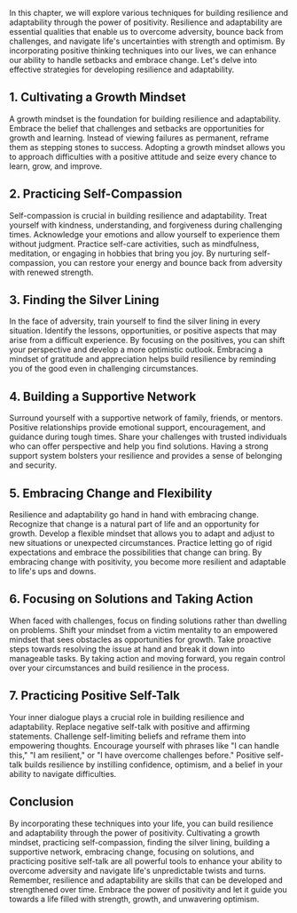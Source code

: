 
In this chapter, we will explore various techniques for building resilience and adaptability through the power of positivity. Resilience and adaptability are essential qualities that enable us to overcome adversity, bounce back from challenges, and navigate life's uncertainties with strength and optimism. By incorporating positive thinking techniques into our lives, we can enhance our ability to handle setbacks and embrace change. Let's delve into effective strategies for developing resilience and adaptability.

**1. Cultivating a Growth Mindset**
-----------------------------------

A growth mindset is the foundation for building resilience and adaptability. Embrace the belief that challenges and setbacks are opportunities for growth and learning. Instead of viewing failures as permanent, reframe them as stepping stones to success. Adopting a growth mindset allows you to approach difficulties with a positive attitude and seize every chance to learn, grow, and improve.

**2. Practicing Self-Compassion**
---------------------------------

Self-compassion is crucial in building resilience and adaptability. Treat yourself with kindness, understanding, and forgiveness during challenging times. Acknowledge your emotions and allow yourself to experience them without judgment. Practice self-care activities, such as mindfulness, meditation, or engaging in hobbies that bring you joy. By nurturing self-compassion, you can restore your energy and bounce back from adversity with renewed strength.

**3. Finding the Silver Lining**
--------------------------------

In the face of adversity, train yourself to find the silver lining in every situation. Identify the lessons, opportunities, or positive aspects that may arise from a difficult experience. By focusing on the positives, you can shift your perspective and develop a more optimistic outlook. Embracing a mindset of gratitude and appreciation helps build resilience by reminding you of the good even in challenging circumstances.

**4. Building a Supportive Network**
------------------------------------

Surround yourself with a supportive network of family, friends, or mentors. Positive relationships provide emotional support, encouragement, and guidance during tough times. Share your challenges with trusted individuals who can offer perspective and help you find solutions. Having a strong support system bolsters your resilience and provides a sense of belonging and security.

**5. Embracing Change and Flexibility**
---------------------------------------

Resilience and adaptability go hand in hand with embracing change. Recognize that change is a natural part of life and an opportunity for growth. Develop a flexible mindset that allows you to adapt and adjust to new situations or unexpected circumstances. Practice letting go of rigid expectations and embrace the possibilities that change can bring. By embracing change with positivity, you become more resilient and adaptable to life's ups and downs.

**6. Focusing on Solutions and Taking Action**
----------------------------------------------

When faced with challenges, focus on finding solutions rather than dwelling on problems. Shift your mindset from a victim mentality to an empowered mindset that sees obstacles as opportunities for growth. Take proactive steps towards resolving the issue at hand and break it down into manageable tasks. By taking action and moving forward, you regain control over your circumstances and build resilience in the process.

**7. Practicing Positive Self-Talk**
------------------------------------

Your inner dialogue plays a crucial role in building resilience and adaptability. Replace negative self-talk with positive and affirming statements. Challenge self-limiting beliefs and reframe them into empowering thoughts. Encourage yourself with phrases like "I can handle this," "I am resilient," or "I have overcome challenges before." Positive self-talk builds resilience by instilling confidence, optimism, and a belief in your ability to navigate difficulties.

**Conclusion**
--------------

By incorporating these techniques into your life, you can build resilience and adaptability through the power of positivity. Cultivating a growth mindset, practicing self-compassion, finding the silver lining, building a supportive network, embracing change, focusing on solutions, and practicing positive self-talk are all powerful tools to enhance your ability to overcome adversity and navigate life's unpredictable twists and turns. Remember, resilience and adaptability are skills that can be developed and strengthened over time. Embrace the power of positivity and let it guide you towards a life filled with strength, growth, and unwavering optimism.
